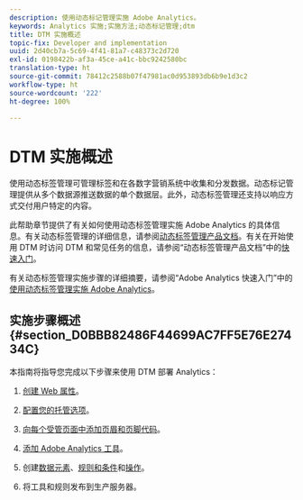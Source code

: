 ```yaml
---
description: 使用动态标记管理实施 Adobe Analytics。
keywords: Analytics 实施;实施方法;动态标记管理;dtm
title: DTM 实施概述
topic-fix: Developer and implementation
uuid: 2d40cb7a-5c69-4f41-81a7-c48373c2d720
exl-id: 0198422b-af3a-45ce-a41c-bbc9242580bc
translation-type: ht
source-git-commit: 78412c2588b07f47981ac0d953893db6b9e1d3c2
workflow-type: ht
source-wordcount: '222'
ht-degree: 100%

---
```


# DTM 实施概述

使用动态标签管理可管理标签和在各数字营销系统中收集和分发数据。动态标记管理提供从多个数据源推送数据的单个数据层。此外，动态标签管理还支持以响应方式交付用户特定的内容。

此帮助章节提供了有关如何使用动态标签管理实施 Adobe Analytics 的具体信息。有关动态标签管理的详细信息，请参阅[动态标签管理产品文档](https://docs.adobe.com/content/help/zh-Hans/dtm/using/dtm-home.translate.html)。有关在开始使用 DTM 时访问 DTM 和常见任务的信息，请参阅“动态标签管理产品文档”中的[快速入门](https://docs.adobe.com/content/help/zh-Hans/dtm/using/getting-started/get-started.html)。

有关动态标签管理实施步骤的详细摘要，请参阅“Adobe Analytics 快速入门”中的[使用动态标签管理实施 Adobe Analytics](https://docs.adobe.com/content/help/zh-Hans/analytics/implementation/other/dtm/dtm-implementation-overview.html)。

## 实施步骤概述 {#section_D0BBB82486F44699AC7FF5E76E27434C}

本指南将指导您完成以下步骤来使用 DTM 部署 Analytics：

1. [创建 Web 属性](/help/implement/other/dtm/t-create-web-property.md)。
1. [配置您的托管选项](/help/implement/other/dtm/t-configure-hosting.md)。
1. [向每个受管页面中添加页眉和页脚代码](/help/implement/other/dtm/c-headers-footers/t-header-footer-code.md)。
1. [添加 Adobe Analytics 工具](/help/implement/other/dtm/c-aa-tool/analytics-dtm.md)。
1. 创建[数据元素](/help/implement/other/dtm/t-data-element.md)、[规则和条件](/help/implement/other/dtm/c-rules/t-rules-create.md)和[操作](/help/implement/other/dtm/c-rules/t-rules-actions.md)。

1. 将工具和规则发布到生产服务器。
